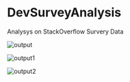 # DevSurveyAnalysis
Analysys on StackOverflow Survery Data


![output](https://user-images.githubusercontent.com/95348193/173020568-4b6f14c1-79cc-4a41-83f2-0d61f2504da0.png)


![output1](https://user-images.githubusercontent.com/95348193/173020590-0bd43b63-6fdb-40cd-b5a6-33e44492f78c.png)


![output2](https://user-images.githubusercontent.com/95348193/173020606-562f6fa4-3c72-45dd-a83f-a36727b33e35.png)
